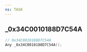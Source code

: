 ```yaml
---
ns: TASK
---
```

## _0x34C0010188D7C54A

```c
// 0x34C0010188D7C54A
Any _0x34C0010188D7C54A();
```

